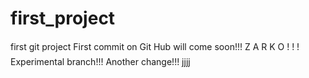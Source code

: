# first_project
first git project
First commit on Git Hub will come soon!!!
Z A R K O   ! ! !
Experimental branch!!!
Another change!!!
jjjj